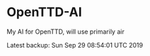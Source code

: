 # OpenTTD-AI
My AI for OpenTTD, will use primarily air

Latest backup: Sun Sep 29 08:54:01 UTC 2019
